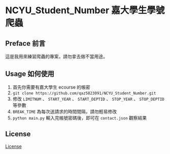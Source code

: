 # NCYU_Student_Number 嘉大學生學號爬蟲  

## Preface 前言  
這是我用來練習爬蟲的專案，請勿拿去做不當用途。

## Usage 如何使用
1. 首先你需要有嘉大學生 ecourse 的帳密
2. `git clone https://github.com/qaz5823091/NCYU_Student_Number.git`
3. 修改 `LIMITNUM` 、 `START_YEAR` 、 `START_DEPTID` 、 `STOP_YEAR` 、 `STOP_DEPTID` 等參數
4. `BREAK_TIME` 為每次送請求的時間間隔，請勿輕易修改
5. `python main.py` 輸入完帳號密碼後，即可在 `contact.json` 觀察結果

## License  
[License](https://github.com/qaz5823091/NCYU_Student_Number/blob/main/LICENSE)

